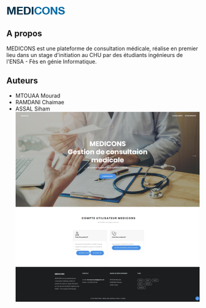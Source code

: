 ![Logo](https://github.com/mouradxmt/medicons/blob/master/doc/logo.png)
## A propos
MEDICONS est une plateforme de consultation médicale, réalise en premier lieu dans un stage d'initiation au CHU par des étudiants ingénieurs de l'ENSA - Fès en génie Informatique.
## Auteurs
* MTOUAA Mourad
* RAMDANI Chaimae
* ASSAL Siham
![Page d'acceuil](https://github.com/mouradxmt/medicons/blob/master/doc/docLogged.png)
